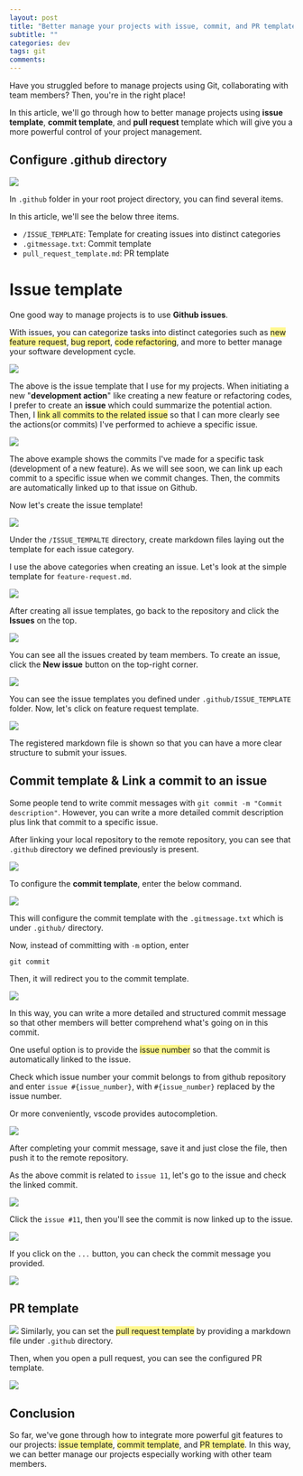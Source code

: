 ```yaml
---
layout: post
title: "Better manage your projects with issue, commit, and PR template"
subtitle: ""
categories: dev
tags: git
comments:
---
```


Have you struggled before to manage projects using Git, collaborating with team members? Then, you're in the right place!

In this article, we'll go through how to better manage projects using **issue template**, **commit template**, and **pull request** template which will give you a more powerful control of your project management.

## Configure .github directory

![](issue_template1.png)

In `.github` folder in your root project directory, you can find several items.

In this article, we'll see the below three items.

- `/ISSUE_TEMPLATE`: Template for creating issues into distinct categories
- `.gitmessage.txt`: Commit template
- `pull_request_template.md`: PR template

# Issue template

One good way to manage projects is to use **Github issues**.

With issues, you can categorize tasks into distinct categories such as <span style="background:#fff88f">new feature request</span>, <span style="background:#fff88f">bug report</span>, <span style="background:#fff88f">code refactoring</span>, and more to better manage your software development cycle.

![](issue_template2.png)

The above is the issue template that I use for my projects. When initiating a new "**development action**" like creating a new feature or refactoring codes, I prefer to create an **issue** which could summarize the potential action. Then, I <span style="background:#fff88f">link all commits to the related issue</span> so that I can more clearly see the actions(or commits) I've performed to achieve a specific issue.

![](issue_template3.png)

The above example shows the commits I've made for a specific task (development of a new feature). As we will see soon, we can link up each commit to a specific issue when we commit changes. Then, the commits are automatically linked up to that issue on Github.

Now let's create the issue template!

![](issue_template4.png)

Under the `/ISSUE_TEMPALTE` directory, create markdown files laying out the template for each issue category.

I use the above categories when creating an issue. Let's look at the simple template for `feature-request.md`.

![](issue_template5.png)

After creating all issue templates, go back to the repository and click the **Issues** on the top.

![](issue_template6.png)

You can see all the issues created by team members. To create an issue, click the **New issue** button on the top-right corner.

![](issue_template7.png)

You can see the issue templates you defined under `.github/ISSUE_TEMPLATE` folder. Now, let's click on feature request template.

![](issue_template8.png)

The registered markdown file is shown so that you can have a more clear structure to submit your issues.

## Commit template & Link a commit to an issue

Some people tend to write commit messages with `git commit -m "Commit description"`. However, you can write a more detailed commit description plus link that commit to a specific issue.

After linking your local repository to the remote repository, you can see that `.github` directory we defined previously is present.

![](issue_template9.png)

To configure the **commit template**, enter the below command.

![](issue_template10.png)

This will configure the commit template with the `.gitmessage.txt` which is under `.github/` directory.

Now, instead of committing with `-m` option, enter

```shell
git commit
```

Then, it will redirect you to the commit template.

![](issue_template11.png)

In this way, you can write a more detailed and structured commit message so that other members will better comprehend what's going on in this commit.

One useful option is to provide the <span style="background:#fff88f">issue number</span> so that the commit is automatically linked to the issue.

Check which issue number your commit belongs to from github repository and enter `issue #{issue_number}`, with `#{issue_number}` replaced by the issue number.

Or more conveniently, vscode provides autocompletion.

![](issue_template12.png)

After completing your commit message, save it and just close the file, then push it to the remote repository.

As the above commit is related to `issue 11`, let's go to the issue and check the linked commit.

![](issue_template13.png)

Click the `issue #11`, then you'll see the commit is now linked up to the issue.

![](issue_template14.png)

If you click on the `...` button, you can check the commit message you provided.

![](issue_template15.png)

## PR template

![](issue_template16.png)
Similarly, you can set the <span style="background:#fff88f">pull request template</span> by providing a markdown file under `.github` directory.

Then, when you open a pull request, you can see the configured PR template.

![](issue_template17.png)

## Conclusion

So far, we've gone through how to integrate more powerful git features to our projects: <span style="background:#fff88f">issue template</span>, <span style="background:#fff88f">commit template</span>, and <span style="background:#fff88f">PR template</span>. In this way, we can better manage our projects especially working with other team members.
